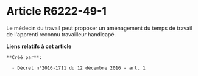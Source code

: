 # Article R6222-49-1

Le médecin du travail peut proposer un aménagement du temps de travail de l'apprenti reconnu travailleur handicapé.

**Liens relatifs à cet article**

	**Créé par**:

	  - Décret n°2016-1711 du 12 décembre 2016 - art. 1
